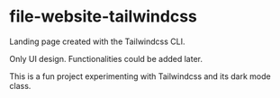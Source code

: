 # file-website-tailwindcss

Landing page created with the Tailwindcss CLI.

Only UI design. Functionalities could be added later.

This is a fun project experimenting with Tailwindcss and its dark mode class.

